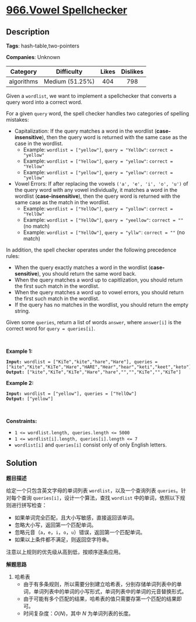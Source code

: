 # [966.Vowel Spellchecker](https://leetcode.com/problems/vowel-spellchecker/description/)

## Description

**Tags**: hash-table,two-pointers

**Companies**: Unknown

|  Category  |   Difficulty    | Likes | Dislikes |
| :--------: | :-------------: | :---: | :------: |
| algorithms | Medium (51.25%) |  404  |   798    |

<p>Given a <code>wordlist</code>, we want to implement a spellchecker that converts a query word into a correct word.</p>
<p>For a given <code>query</code> word, the spell checker handles two categories of spelling mistakes:</p>
<ul>
  <li>Capitalization: If the query matches a word in the wordlist (<strong>case-insensitive</strong>), then the query word is returned with the same case as the case in the wordlist.
  <ul>
    <li>Example: <code>wordlist = [&quot;yellow&quot;]</code>, <code>query = &quot;YellOw&quot;</code>: <code>correct = &quot;yellow&quot;</code></li>
    <li>Example: <code>wordlist = [&quot;Yellow&quot;]</code>, <code>query = &quot;yellow&quot;</code>: <code>correct = &quot;Yellow&quot;</code></li>
    <li>Example: <code>wordlist = [&quot;yellow&quot;]</code>, <code>query = &quot;yellow&quot;</code>: <code>correct = &quot;yellow&quot;</code></li>
  </ul>
  </li>
  <li>Vowel Errors: If after replacing the vowels <code>(&#39;a&#39;, &#39;e&#39;, &#39;i&#39;, &#39;o&#39;, &#39;u&#39;)</code> of the query word with any vowel individually, it matches a word in the wordlist (<strong>case-insensitive</strong>), then the query word is returned with the same case as the match in the wordlist.
  <ul>
    <li>Example: <code>wordlist = [&quot;YellOw&quot;]</code>, <code>query = &quot;yollow&quot;</code>: <code>correct = &quot;YellOw&quot;</code></li>
    <li>Example: <code>wordlist = [&quot;YellOw&quot;]</code>, <code>query = &quot;yeellow&quot;</code>: <code>correct = &quot;&quot;</code> (no match)</li>
    <li>Example: <code>wordlist = [&quot;YellOw&quot;]</code>, <code>query = &quot;yllw&quot;</code>: <code>correct = &quot;&quot;</code> (no match)</li>
  </ul>
  </li>
</ul>
<p>In addition, the spell checker operates under the following precedence rules:</p>
<ul>
  <li>When the query exactly matches a word in the wordlist (<strong>case-sensitive</strong>), you should return the same word back.</li>
  <li>When the query matches a word up to capitlization, you should return the first such match in the wordlist.</li>
  <li>When the query matches a word up to vowel errors, you should return the first such match in the wordlist.</li>
  <li>If the query has no matches in the wordlist, you should return the empty string.</li>
</ul>
<p>Given some <code>queries</code>, return a list of words <code>answer</code>, where <code>answer[i]</code> is the correct word for <code>query = queries[i]</code>.</p>
<p>&nbsp;</p>
<p><strong class="example">Example 1:</strong></p>
<pre><code><strong>Input:</strong> wordlist = ["KiTe","kite","hare","Hare"], queries = ["kite","Kite","KiTe","Hare","HARE","Hear","hear","keti","keet","keto"]
<strong>Output:</strong> ["kite","KiTe","KiTe","Hare","hare","","","KiTe","","KiTe"]</code></pre><p><strong class="example">Example 2:</strong></p>
<pre><code><strong>Input:</strong> wordlist = ["yellow"], queries = ["YellOw"]
<strong>Output:</strong> ["yellow"]</code></pre>
<p>&nbsp;</p>
<p><strong>Constraints:</strong></p>
<ul>
  <li><code>1 &lt;= wordlist.length, queries.length &lt;= 5000</code></li>
  <li><code>1 &lt;= wordlist[i].length, queries[i].length &lt;= 7</code></li>
  <li><code>wordlist[i]</code> and <code>queries[i]</code> consist only of only English letters.</li>
</ul>

## Solution

**题目描述**

给定一个只包含英文字母的单词列表 `wordlist`，以及一个查询列表 `queries`。针对每个查询 `queries[i]`，设计一个算法，查找 `wordlist` 中的单词，依照以下规则进行拼写检查：

- 如果单词完全匹配，且大小写敏感，直接返回该单词。
- 忽略大小写，返回第一个匹配单词。
- 忽略元音（`a`，`e`，`i`，`o`，`u`）错误，返回第一个匹配单词。
- 如果以上条件都不满足，则返回空字符串。

注意以上规则的优先级从高到低，按顺序逐条应用。

**解题思路**

1. 哈希表
   - 由于有多条规则，所以需要分别建立哈希表，分别存储单词列表中的单词，单词列表中的单词的小写形式，单词列表中的单词的元音替换形式。
   - 由于可能有多个匹配的结果，哈希表的值只需要存第一个匹配的结果即可。
   - 时间复杂度：$O(N)$，其中 $N$ 为单词列表的长度。
